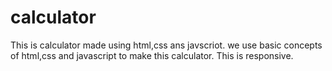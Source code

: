 # calculator
This is calculator made using html,css ans javscriot.
we use basic concepts of html,css and javascript to make this calculator.
This is responsive.
